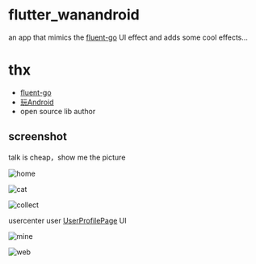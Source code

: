 # flutter_wanandroid

an app that mimics the [fluent-go](https://github.com/alibaba/flutter-go) UI effect and adds some cool effects...



# thx

-  [fluent-go](https://github.com/alibaba/flutter-go) 
- [玩Android](https://www.wanandroid.com/)
- open source lib author

## screenshot

talk is cheap，show me the picture



![home](..\screenshot\home.png)

![cat](..\screenshot\cat.png)

![collect](..\screenshot\collect.png)

usercenter user [UserProfilePage](https://github.com/xuelongqy/flutter_easyrefresh/blob/v2/example/lib/page/sample/user_profile.dart) UI

![mine](..\screenshot\mine.png)

![web](..\screenshot\web.png)